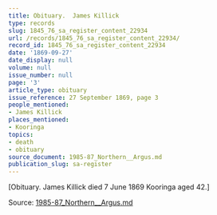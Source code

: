 ```yaml
---
title: Obituary.  James Killick
type: records
slug: 1845_76_sa_register_content_22934
url: /records/1845_76_sa_register_content_22934/
record_id: 1845_76_sa_register_content_22934
date: '1869-09-27'
date_display: null
volume: null
issue_number: null
page: '3'
article_type: obituary
issue_reference: 27 September 1869, page 3
people_mentioned:
- James Killick
places_mentioned:
- Kooringa
topics:
- death
- obituary
source_document: 1985-87_Northern__Argus.md
publication_slug: sa-register
---
```


[Obituary.  James Killick died 7 June 1869 Kooringa aged 42.]

Source: [1985-87_Northern__Argus.md](/downloads/markdown/1985-87_Northern__Argus.md)
